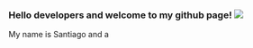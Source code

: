 ### Hello developers and welcome to my github page! ![](https://raw.githubusercontent.com/MartinHeinz/MartinHeinz/master/wave.gif)

My name is Santiago and a 
